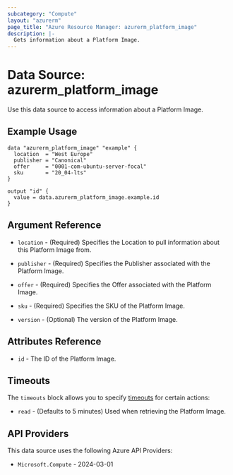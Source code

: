```yaml
---
subcategory: "Compute"
layout: "azurerm"
page_title: "Azure Resource Manager: azurerm_platform_image"
description: |-
  Gets information about a Platform Image.
---
```


# Data Source: azurerm_platform_image

Use this data source to access information about a Platform Image.

## Example Usage

```hcl
data "azurerm_platform_image" "example" {
  location  = "West Europe"
  publisher = "Canonical"
  offer     = "0001-com-ubuntu-server-focal"
  sku       = "20_04-lts"
}

output "id" {
  value = data.azurerm_platform_image.example.id
}
```

## Argument Reference

* `location` - (Required) Specifies the Location to pull information about this Platform Image from.

* `publisher` - (Required) Specifies the Publisher associated with the Platform Image.

* `offer` - (Required) Specifies the Offer associated with the Platform Image.

* `sku` - (Required) Specifies the SKU of the Platform Image.

* `version` - (Optional) The version of the Platform Image.

## Attributes Reference

* `id` - The ID of the Platform Image.

## Timeouts

The `timeouts` block allows you to specify [timeouts](https://developer.hashicorp.com/terraform/language/resources/configure#define-operation-timeouts) for certain actions:

* `read` - (Defaults to 5 minutes) Used when retrieving the Platform Image.

## API Providers
<!-- This section is generated, changes will be overwritten -->
This data source uses the following Azure API Providers:

* `Microsoft.Compute` - 2024-03-01
